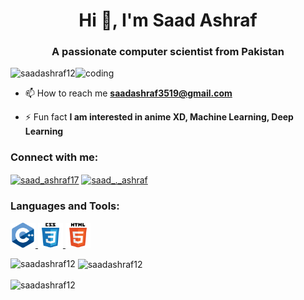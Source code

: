 
<h1 align="center">Hi 👋, I'm Saad Ashraf</h1>
<h3 align="center">A passionate computer scientist from Pakistan</h3>

<img align="right" alt="coding" width="400" src="https://user-images.githubusercontent.com/55389276/140866485-8fb1c876-9a8f-4d6a-98dc-08c4981eaf70.gif">

<p align="left"> <img src="https://komarev.com/ghpvc/?username=saadashraf12&label=Profile%20views&color=0e75b6&style=flat" alt="saadashraf12" /> </p>

- 📫 How to reach me **saadashraf3519@gmail.com**

- ⚡ Fun fact **I am interested in anime XD, Machine Learning, Deep Learning**


<h3 align="left">Connect with me:</h3>
<p align="left">
<a href="https://twitter.com/saad_ashraf17" target="blank"><img align="center" src="https://raw.githubusercontent.com/rahuldkjain/github-profile-readme-generator/master/src/images/icons/Social/twitter.svg" alt="saad_ashraf17" height="30" width="40" /></a>
<a href="https://instagram.com/saad_._ashraf" target="blank"><img align="center" src="https://raw.githubusercontent.com/rahuldkjain/github-profile-readme-generator/master/src/images/icons/Social/instagram.svg" alt="saad_._ashraf" height="30" width="40" /></a>
</p>

<h3 align="left">Languages and Tools:</h3>
<p align="left"> <a href="https://www.w3schools.com/cpp/" target="_blank" rel="noreferrer"> <img src="https://raw.githubusercontent.com/devicons/devicon/master/icons/cplusplus/cplusplus-original.svg" alt="cplusplus" width="40" height="40"/> </a> <a href="https://www.w3schools.com/css/" target="_blank" rel="noreferrer"> <img src="https://raw.githubusercontent.com/devicons/devicon/master/icons/css3/css3-original-wordmark.svg" alt="css3" width="40" height="40"/> </a> <a href="https://www.w3.org/html/" target="_blank" rel="noreferrer"> <img src="https://raw.githubusercontent.com/devicons/devicon/master/icons/html5/html5-original-wordmark.svg" alt="html5" width="40" height="40"/> </a> </p>

<p><img align="left" src="https://github-readme-stats.vercel.app/api/top-langs?username=saadashraf12&show_icons=true&locale=en&layout=compact" alt="saadashraf12" /></p>

<p>&nbsp;<img align="center" src="https://github-readme-stats.vercel.app/api?username=saadashraf12&show_icons=true&locale=en" alt="saadashraf12" /></p>

<p><img align="center" src="https://github-readme-streak-stats.herokuapp.com/?user=saadashraf12&" alt="saadashraf12" /></p>
